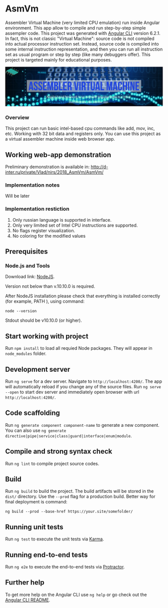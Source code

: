 # AsmVm

Assembler Virtual Machine (very limited CPU emulation) run inside Angular environment. This app allow to compile and run step-by-step simple assempler code.
This project was generated with [Angular CLI](https://github.com/angular/angular-cli) version 6.2.1.
In fact, this is not classic "Virtual Machine": source code is not compiled into actual processor instruction set. Instead, source code is compiled into some
internal instruction representation, and then you can run all instruction set as usual program or step by step (like many debuggers offer). This project is
targeted mainly for educational purposes.

![Background image](src/logo_page.jpg)


### Overview

This project can run basic intel-based cpu commands like add, mov, inc, etc. Working with 32 bit data and registers only. You can use this project
as a virtual assembler machine inside web browser app. 

## Working web-app demonstration
Preliminary demonstration is available in:
http://d-inter.ru/private/Vlad/nirs/2018_AsmVm/AsmVm/

### Implementation notes

Will be later

### Implementation restiction
1. Only russian language is supported in interface.
2. Only very limited set of Intel CPU instructions are supported.
3. No flags register visualization.
4. No coloring for the modified values


## Prerequisites

### Node.js and Tools

Download link:
[NodeJS](https://nodejs.org/en/download/).

Version not below than v.10.10.0 is required.

After NodeJS installation please check that everything is installed correctly (for example, PATH ), using command:
```
node --version
```
Stdout should be
v10.10.0 (or higher).

## Start working with project

Run `npm install` to load all requied Node packages. They will appear in `node_modules` folder.


## Development server

Run `ng serve` for a dev server. Navigate to `http://localhost:4200/`. The app will automatically reload if you change any of the source files.
Run `ng serve --open` to start dev server and immediately open browser with url `http://localhost:4200/`.

## Code scaffolding

Run `ng generate component component-name` to generate a new component. You can also use `ng generate directive|pipe|service|class|guard|interface|enum|module`.

## Compile and strong syntax check

Run `ng lint` to compile project source codes.

## Build

Run `ng build` to build the project. The build artifacts will be stored in the `dist/` directory. Use the `--prod` flag for a production build.
Better way for final deployment is command:
```
ng build --prod --base-href https://your.site/somefolder/
```

## Running unit tests

Run `ng test` to execute the unit tests via [Karma](https://karma-runner.github.io).

## Running end-to-end tests

Run `ng e2e` to execute the end-to-end tests via [Protractor](http://www.protractortest.org/).

## Further help

To get more help on the Angular CLI use `ng help` or go check out the [Angular CLI README](https://github.com/angular/angular-cli/blob/master/README.md).
